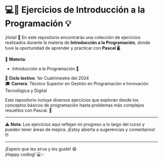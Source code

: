# 💻📘 Ejercicios de Introducción a la Programación 💡

¡Hola! 👋 En este repositorio encontrarás una colección de ejercicios realizados durante la materia de **Introducción a la Programación**, donde tuve la oportunidad de aprender y practicar con **Pascal** 🖥️.

📌 **Materia**:  
- Introducción a la Programación 📝

📅 **Ciclo lectivo**: 1er Cuatrimestre del 2024  
🎓 **Carrera**: Técnico Superior en Gestión en Programación e Innovación Tecnológica y Digital

Este repositorio incluye diversos ejercicios que exploran desde los conceptos básicos de programación hasta problemas más complejos resueltos con Pascal. 🚀

---

⚠️ **Nota**: Los ejercicios aquí reflejan mi progreso a lo largo del curso y pueden tener áreas de mejora. ¡Estoy abierta a sugerencias y comentarios! 🤓

---

¡Espero que les sirva y les guste! 😄  
¡Happy coding! 💻✨
